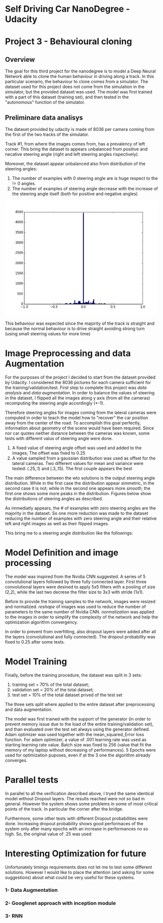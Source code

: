 # Self Driving Car NanoDegree - Udacity
# Project 3 - Behavioural cloning

## Overview

The goal for this third project for the nanodegree is to model a Deep Neural Network able to clone the human behaviour in driving along a track. In this particular scenario, the behaviour to clone comes from a simulator.
The dataset used for this project does not come from the simulation in the simulator, but the provided dataset was used. 
The model was first trained with a part of this dataset (training set), and then tested in the "autonomous" function of the simulator.

## Preliminare data analisys

The dataset provided by udacity is made of 8036 per camera coming from the first of the two tracks of the simulator. 

Track #1, from where the images comes from, has a prevalency of left corner. This bring the dataset to appears unbalanced from positive and necative steering angle (right and left steering angles rispectively). 

Moreover, the dataset appear unbalanced also from distribution of the steering angles: 

1. The number of examples with 0 steering angle are is huge respect to the != 0 angles. 
2. The number of examples of steering angle decrease with the increase of the steering angle itself (both for positive and negative angles)

![alt tag](https://github.com/ciabo14/SelfDrivingCarND_BehaviouralCloning/blob/master/Dataset_CenterOnly.png)

This behaviour was expected since the majority of the track is straight and because the normal behaviour is to drive straight avoiding strong turn (using small steering values for more time)

# Image Preprocessing and data Augmentation


For the purposes of the project I decided to start from the dataset provided by Udacity. I considered the 8036 pictures for each camera sufficient for the training/validation/test. 
First step to complete this project was *data analysis* and *data augmentation*. In order to balance the values of steering in the dataset, I flipped all the images along y axis (from all the cameras) recomputing the steering angle accordingly (*-1). 

Therefore steering angles for images coming from the lateral cameras were computed in order to teach the model how to "recover" the car position away from the center of the road. To accomplish this goal perfectly, information about geometry of the scene would have been required. Since nor car quotes neither distance between the cameras was known, some tests with different valus of steering angle were done.
1. A fixed value of steering angle offset was used and added to the images; The offset was fixed to 0.25
2. A value sampled from a gaussian distribution was used as offset for the lateral cameras. Two different values for mean and variance were tested: (.25,.1) and (.3,.15). The first couple appears the best

The main difference between the wto solutions is the output steering angle distribution. While in the first case the distribution appear simmetric, in the second case it is not; while in the second one appears more *smooth*, the first one shows some more peaks in the distribution. Figures below show the distributions of steering angles as described.  


As immediatly appears, the # of examples with zero steering angles are the majority in the dataset. So one more reduction was made to the dataset reducing the number of examples with zero steering angle and their relative left and right images as well as their flipped images.  

This bring me to a steering angle distribution like the followings:


# Model Definition and image processing

The model was inspired from the Nvidia CNN suggested. A series of 5 convolutional layers followed by three fully connected layer. First three convolutional layers were desined to apply 5x5 filters with a pooling of size (2,2), while the last two decrese the filter size to 3x3 with stride (1x1).

Before to provide the training samples to the network, images were resized and normalized.
*reshape* of images was used to reduce the number of parameters to the same number of Nvidia CNN. 
*normalization* was applied to the images in order to simplify the complexity of the network and help the optimization algorithm convergency.

In order to prevent from overfitting, also dropout layers were added after all the layers (convolutional and fully connected). The dropout probability was fixed to 0.25 after some tests. 

# Model Training 

Finally, before the training procedure, the dataset was split in 3 sets: 
1. training set = 70% of the total dataset; 
2. validation set = 20% of the total dataset; 
3. test set = 10% of the total dataset prived of the test set

The three sets split where applied to the entire dataset after preprocessing and data augmentation.

The model was first trained with the support of the generator (in order to prevent memory issue due to the load of the entire training/validation set), and than evaluated over the test set always using the generator defined. 
Adam optimizer was used together with the mean_squared_Error loss function. For adam optimizer, a value of .001 learning rate was used as starting learning rate value.
Batch size was fixed to 256 (value that fit the memory of my laptop without decreasing of performances).
5 Epochs were used for optimization puposes, even if at the 3 one the algorithm already converges.

# Parallel tests	

In parallel to all the verification described above, I tryed the same identical model without Dropout layers. 
The results reached were not so bad in general. However the system shows some problems in some of most critical points of the track. In particular the corner after the bridge.

Furthermore, some other tests with different Dropout probabilities were done. Increasing dropout probability shows good performaces of the system only after many epochs with an increase in performances no so high. So, the original value of .25 was used

# Interesting Optimization for future

Unfortunately timings requirements does not let me to test some different solutions. However I would like to place the attention (and asking for some suggestions) about what could be very useful for these systems.

### 1- Data Augmentation

### 2- Googlenet approach with inception module

### 3- RNN
